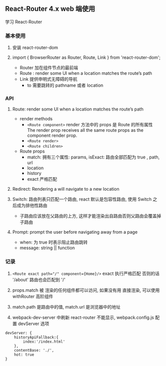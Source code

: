 ## React-Router 4.x web 端使用
	
学习 React-Router

### 基本使用

1. 安装 react-router-dom

2. import { BrowserRouter as Router, Route, Link } from 'react-router-dom';
	- Router 加在组件节点的最前端
	- Route : render some UI when a location matches the route’s path
	- Link 提供申明式无障碍的导航
		- to 需要跳转的 pathname 或者 location 

### API

1. Route: render some UI when a location matches the route’s path
	- render methods
		- `<Route component>` render 方法中的 props 是 Route 的所有属性 The render prop receives all the same route props as the component render prop.
		- `<Route render>`
		- `<Route children>`
	- Route props
		- match: 拥有三个属性: params, isExact: 路由全部匹配为 true , path, url
		- location
		- history
		- exact 严格匹配

2. Redirect: Rendering a <Redirect> will navigate to a new location

3. Switch: 路由列表只匹配一个路由, react 默认是包容性路由, 使用 Switch 之后成为排他性路由
	- 子路由应该放在父路由的上方, 这样才能渲染出自路由否则父路由会覆盖掉子路由

4. Prompt: prompt the user before navigating away from a page
	- when: 为 true 时表示阻止路由跳转
	- message: string || function 


### 记录

1. `<Route exact path="/" component={Home}/>` exact 执行严格匹配 否则的话 '/about' 路由也会匹配到 '/' 

2. props.match 被 <Route> 渲染的任何组件都可以访问, 如果没有用 <Route> 直接渲染, 可以使用 withRouter 高阶组件

3. match.path 是路由中的值, match.url 是浏览器中的地址

4. webpack-dev-server 中刷新 react-router 不能显示, webpack.config.js 配置 devServer 选项
```
devServer: {
	historyApiFallback:{
        index:'/index.html'
    },
	contentBase: './',
	hot: true	
}
```
	
